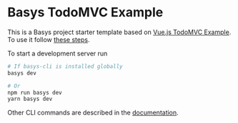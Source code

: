 # Basys TodoMVC Example

This is a Basys project starter template based on [Vue.js TodoMVC Example](https://github.com/tastejs/todomvc/tree/master/examples/vue). To use it follow [these steps](https://basys.io/docs/getting-started).

To start a development server run
```bash
# If basys-cli is installed globally
basys dev

# Or
npm run basys dev
yarn basys dev
```

Other CLI commands are described in the [documentation](https://basys.io/docs/cli).
